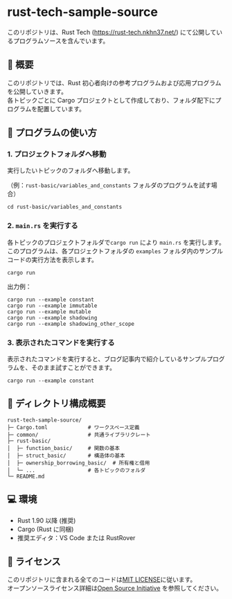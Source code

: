 # rust-tech-sample-source

このリポジトリは、Rust Tech (https://rust-tech.nkhn37.net/) にて公開しているプログラムソースを含んでいます。

## 🦀 概要

このリポジトリでは、Rust 初心者向けの参考プログラムおよび応用プログラムを公開していきます。  
各トピックごとに Cargo プロジェクトとして作成しており、フォルダ配下にプログラムを配置しています。

## 🚀 プログラムの使い方

### 1. プロジェクトフォルダへ移動

実行したいトピックのフォルダへ移動します。

（例：`rust-basic/variables_and_constants` フォルダのプログラムを試す場合）

```
cd rust-basic/variables_and_constants
```

### 2. `main.rs` を実行する

各トピックのプロジェクトフォルダで`cargo run` により `main.rs` を実行します。  
このプログラムは、各プロジェクトフォルダの `examples` フォルダ内のサンプルコードの実行方法を表示します。

```
cargo run
```

出力例：

```
cargo run --example constant
cargo run --example immutable
cargo run --example mutable
cargo run --example shadowing
cargo run --example shadowing_other_scope
```

### 3. 表示されたコマンドを実行する

表示されたコマンドを実行すると、ブログ記事内で紹介しているサンプルプログラムを、そのまま試すことができます。

```
cargo run --example constant
```

## 📁 ディレクトリ構成概要

```
rust-tech-sample-source/
├─ Cargo.toml             # ワークスペース定義
├─ common/                # 共通ライブラリクレート
├─ rust-basic/
│  ├─ function_basic/     # 関数の基本
│  ├─ struct_basic/       # 構造体の基本
│  ├─ ownership_borrowing_basic/  # 所有権と借用
│  └─ ...                 # 各トピックのフォルダ
└─ README.md
```

## 💻 環境

- Rust 1.90 以降 (推奨)
- Cargo (Rust に同梱)
- 推奨エディタ：VS Code または RustRover

## 📜 ライセンス

このリポジトリに含まれる全てのコードは[MIT LICENSE](/LICENSE)に従います。  
オープンソースライセンス詳細は[Open Source Initiative](https://opensource.org/licenses/MIT)
を参照してください。
